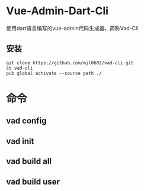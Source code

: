

# Vue-Admin-Dart-Cli
使用dart语言编写的vue-admin代码生成器，简称Vad-Cli

## 安装

```shell
git clone https://github.com/mjl0602/vad-cli.git
cd vad-cli
pub global activate --source path ./
```

# 命令
## vad config
## vad init
## vad build all
## vad build user